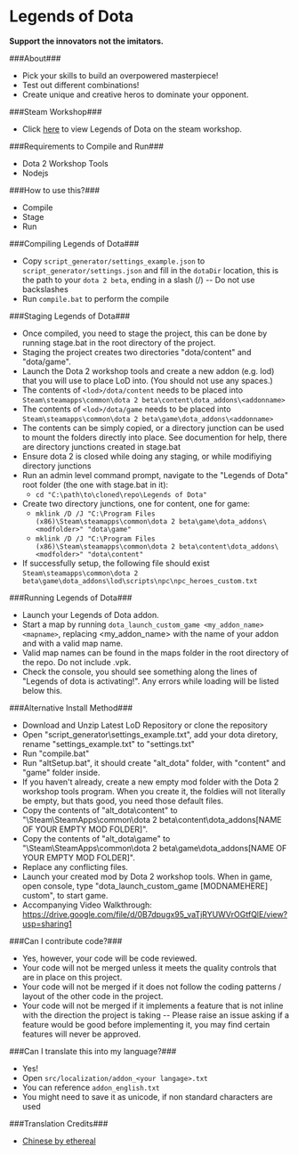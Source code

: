 Legends of Dota
=====

**Support the innovators not the imitators.**

###About###
 - Pick your skills to build an overpowered masterpiece!
 - Test out different combinations!
 - Create unique and creative heros to dominate your opponent.

###Steam Workshop###
 - Click [here](https://steamcommunity.com/sharedfiles/filedetails/?id=296590332) to view Legends of Dota on the steam workshop.

###Requirements to Compile and Run###
 - Dota 2 Workshop Tools
 - Nodejs

###How to use this?###
 - Compile
 - Stage
 - Run

###Compiling Legends of Dota###
 - Copy `script_generator/settings_example.json` to `script_generator/settings.json` and fill in the `dotaDir` location, this is the path to your `dota 2 beta`, ending in a slash (/) -- Do not use backslashes
 - Run `compile.bat` to perform the compile

###Staging Legends of Dota###
 - Once compiled, you need to stage the project, this can be done by running stage.bat in the root directory of the project.
 - Staging the project creates two directories "dota/content" and "dota/game".
 - Launch the Dota 2 workshop tools and create a new addon (e.g. lod) that you will use to place LoD into. (You should not use any spaces.)
 - The contents of `<lod>/dota/content` needs to be placed into `Steam\steamapps\common\dota 2 beta\content\dota_addons\<addonname>`
 - The contents of `<lod>/dota/game` needs to be placed into `Steam\steamapps\common\dota 2 beta\game\dota_addons\<addonname>`
 - The contents can be simply copied, or a directory junction can be used to mount the folders directly into place. See documention for help, there are directory junctions created in stage.bat
  - Ensure dota 2 is closed while doing any staging, or while modifiying directory junctions
  - Run an admin level command prompt, navigate to the "Legends of Dota" root folder (the one with stage.bat in it):
    - `cd "C:\path\to\cloned\repo\Legends of Dota"`
  - Create two directory junctions, one for content, one for game:
    - `mklink /D /J "C:\Program Files (x86)\Steam\steamapps\common\dota 2 beta\game\dota_addons\<modfolder>" "dota\game"`
    - `mklink /D /J "C:\Program Files (x86)\Steam\steamapps\common\dota 2 beta\content\dota_addons\<modfolder>" "dota\content"`
 - If successfully setup, the following file should exist `Steam\steamapps\common\dota 2 beta\game\dota_addons\lod\scripts\npc\npc_heroes_custom.txt`

###Running Legends of Dota###
 - Launch your Legends of Dota addon.
 - Start a map by running `dota_launch_custom_game <my_addon_name> <mapname>`, replacing <my_addon_name> with the name of your addon and <mapname> with a valid map name.
  - Valid map names can be found in the maps folder in the root directory of the repo. Do not include .vpk.
 - Check the console, you should see something along the lines of "Legends of dota is activating!". Any errors while loading will be listed below this.

###Alternative Install Method###
 - Download and Unzip Latest LoD Repository or clone the repository
 - Open "script_generator\settings_example.txt", add your dota diretory, rename "settings_example.txt" to "settings.txt"
 - Run "compile.bat"
 - Run "altSetup.bat", it should create "alt_dota" folder, with "content" and "game" folder inside.
 - If you haven't already, create a new empty mod folder with the Dota 2 workshop tools program. When you create it, the foldies will not literally be empty, but thats good, you need those default files.
 - Copy the contents of "alt_dota\content\" to "\Steam\SteamApps\common\dota 2 beta\content\dota_addons\[NAME OF YOUR EMPTY MOD FOLDER]\".
 - Copy the contents of "alt_dota\game\" to "\Steam\SteamApps\common\dota 2 beta\game\dota_addons\[NAME OF YOUR EMPTY MOD FOLDER]\".
 - Replace any conflicting files.
 - Launch your created mod by Dota 2 workshop tools. When in game, open console, type "dota_launch_custom_game [MODNAMEHERE] custom", to start game.
 -  Accompanying Video Walkthrough: https://drive.google.com/file/d/0B7dpugx95_vaTjRYUWVrOGtfQlE/view?usp=sharing1

###Can I contribute code?###
 - Yes, however, your code will be code reviewed.
 - Your code will not be merged unless it meets the quality controls that are in place on this project.
 - Your code will not be merged if it does not follow the coding patterns / layout of the other code in the project.
 - Your code will not be merged if it implements a feature that is not inline with the direction the project is taking -- Please raise an issue asking if a feature would be good before implementing it, you may find certain features will never be approved.

###Can I translate this into my language?###
 - Yes!
 - Open `src/localization/addon_<your langage>.txt`
 - You can reference `addon_english.txt`
 - You might need to save it as unicode, if non standard characters are used

###Translation Credits###
 - [Chinese by ethereal](http://steamcommunity.com/profiles/76561198124343304/)

